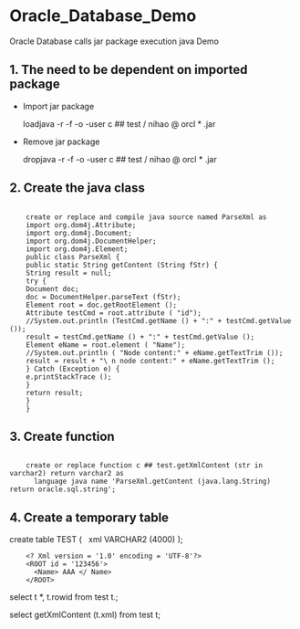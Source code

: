 # Oracle_Database_Demo
Oracle Database calls jar package execution java Demo

## 1. The need to be dependent on imported package
* Import jar package

	loadjava -r -f -o -user c ## test / nihao @ orcl * .jar
 
* Remove jar package

	dropjava -r -f -o -user c ## test / nihao @ orcl * .jar

## 2. Create the java class
<pre><code>
	create or replace and compile java source named ParseXml as
	import org.dom4j.Attribute;
	import org.dom4j.Document;
	import org.dom4j.DocumentHelper;
	import org.dom4j.Element;
	public class ParseXml {
	public static String getContent (String fStr) {
	String result = null;
	try {
	Document doc;
	doc = DocumentHelper.parseText (fStr);
	Element root = doc.getRootElement ();
	Attribute testCmd = root.attribute ( "id");
	//System.out.println (TestCmd.getName () + ":" + testCmd.getValue ());
	result = testCmd.getName () + ":" + testCmd.getValue ();
	Element eName = root.element ( "Name");
	//System.out.println ( "Node content:" + eName.getTextTrim ());
	result = result + "\ n node content:" + eName.getTextTrim ();
	} Catch (Exception e) {
	e.printStackTrace ();
	}
	return result;
	}
	}
</code></pre>
## 3. Create function
<pre><code>
	create or replace function c ## test.getXmlContent (str in varchar2) return varchar2 as
	  language java name 'ParseXml.getContent (java.lang.String) return oracle.sql.string';
</code></pre>
## 4. Create a temporary table

create table TEST
(
  xml VARCHAR2 (4000)
);

		<? Xml version = '1.0' encoding = 'UTF-8'?>
		<ROOT id = '123456'>
		  <Name> AAA </ Name>
		</ROOT>

select t *, t.rowid from test t.;

select getXmlContent (t.xml) from test t;
